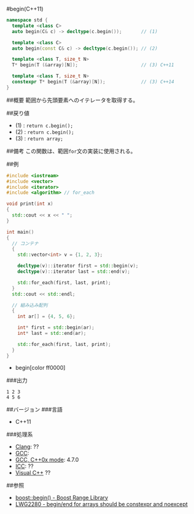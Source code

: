#begin(C++11)
```cpp
namespace std {
  template <class C>
  auto begin(C& c) -> decltype(c.begin());       // (1)

  template <class C>
  auto begin(const C& c) -> decltype(c.begin()); // (2)

  template <class T, size_t N>
  T* begin(T (&array)[N]);                       // (3) C++11

  template <class T, size_t N>
  constexpr T* begin(T (&array)[N]);             // (3) C++14
}
```

##概要
範囲から先頭要素へのイテレータを取得する。


##戻り値
- (1) : `return c.begin();`
- (2) : `return c.begin();`
- (3) : `return array;`


##備考
この関数は、範囲`for`文の実装に使用される。


##例
```cpp
#include <iostream>
#include <vector>
#include <iterator>
#include <algorithm> // for_each

void print(int x)
{
  std::cout << x << " ";
}

int main()
{
  // コンテナ
  {
    std::vector<int> v = {1, 2, 3};

    decltype(v)::iterator first = std::begin(v);
    decltype(v)::iterator last = std::end(v);

    std::for_each(first, last, print);
  }
  std::cout << std::endl;

  // 組み込み配列
  {
    int ar[] = {4, 5, 6};

    int* first = std::begin(ar);
    int* last = std::end(ar);

    std::for_each(first, last, print);
  }
}
```
* begin[color ff0000]

###出力
```
1 2 3 
4 5 6 
```

##バージョン
###言語
- C++11

###処理系
- [Clang](/implementation#clang.md): ??
- [GCC](/implementation#gcc.md): 
- [GCC, C++0x mode](/implementation#gcc.md): 4.7.0
- [ICC](/implementation#icc.md): ??
- [Visual C++](/implementation#visual_cpp.md) ??


##参照
- [boost::begin() - Boost Range Library](http://www.boost.org/doc/libs/release/libs/range/doc/html/range/reference/concept_implementation/semantics/functions.html)
- [LWG2280 - begin/end for arrays should be constexpr and noexcept](http://www.open-std.org/jtc1/sc22/wg21/docs/lwg-active.html#2280)

